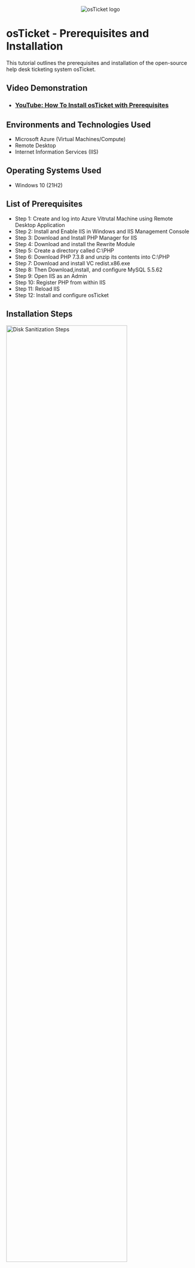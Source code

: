 <p align="center">
<img src="https://i.imgur.com/Clzj7Xs.png" alt="osTicket logo"/>
</p>

<h1>osTicket - Prerequisites and Installation</h1>
This tutorial outlines the prerequisites and installation of the open-source help desk ticketing system osTicket.<br />


<h2>Video Demonstration</h2>

- ### [YouTube: How To Install osTicket with Prerequisites](https://www.youtube.com)

<h2>Environments and Technologies Used</h2>

- Microsoft Azure (Virtual Machines/Compute)
- Remote Desktop
- Internet Information Services (IIS)

<h2>Operating Systems Used </h2>

- Windows 10</b> (21H2)

<h2>List of Prerequisites</h2>

- Step 1: Create and log into Azure Vitrutal Machine using Remote Desktop Application
- Step 2: Install and Enable IIS in Windows and IIS Management Console
- Step 3: Download and Install PHP Manager for IIS
- Step 4: Download and install the Rewrite Module
- Step 5: Create a directory called C:\PHP
- Step 6: Download PHP 7.3.8 and unzip its contents into C:\PHP
- Step 7: Download and install VC redist.x86.exe
- Step 8: Then Download,install, and configure MySQL 5.5.62
- Step 9: Open IIS as an Admin
- Step 10: Register PHP from within IIS
- Step 11: Reload IIS 
- Step 12: Install and configure osTicket


<h2>Installation Steps</h2>

<p>
<img src="file:///Users/mattleslie/Desktop/ScreenShots%20for%20IT%20Portfolio/Screenshot%202024-05-28%20at%205.15.18%20PM.png" height="80%" width="80%" alt="Disk Sanitization Steps"/>
</p>
<p>
First I started out by creating a virtual Machine using Microsoft Azure. Then I download Microsoft Remote Desktop onto my Mac computer which, I use to run the virtual machine that I created in Azure. The reason I am performing all of these steps so far is because I have no way of installing osTicket on my Mac. So I need a way of using a Windows Operating System on my Mac. Azure and Remote Desktop allowed me to do just that. 
</p>
<br />

<p>
<img src="file:///Users/mattleslie/Desktop/ScreenShots%20for%20IT%20Portfolio/Screenshot%202024-05-28%20at%205.46.47%20PM.png"/>
</p>
<p>
 Next step is to open IIS as an Admin but before I could do that I needed to configure and install a bunch of other apps first. I had to first Install and Enable IIS in Windows and IIS Management Console, Download and Install PHP Manager for IIS, Download and install the Rewrite Module, Create a directory called C:\PHP, Download PHP 7.3.8 and unzip its contents into C:\PHP, Download and install VC redist.x86.exe, Then Download,install, and configure MySQL 5.5.62. 
</p>
<br />

<p>
<img src="file:///Users/mattleslie/Desktop/ScreenShots%20for%20IT%20Portfolio/Screenshot%202024-05-28%20at%205.55.44%20PM.png"/>
</p>
<p>
Finally as the last step I am able to download osTicket. But first had to Register PHP from within IIS and Reload IIS. After that's done OSTicket is up and ready to go.
</p>
<br />
